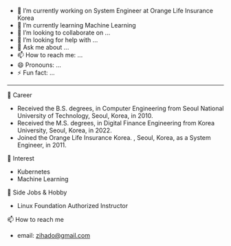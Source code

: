 - 🔭 I’m currently working on System Engineer at Orange Life Insurance Korea
- 🌱 I’m currently learning Machine Learning
- 👯 I’m looking to collaborate on ...
- 🤔 I’m looking for help with ...
- 💬 Ask me about ...
- 📫 How to reach me: ...
- 😄 Pronouns: ...
- ⚡ Fun fact: ...
----
🔭 Career
 * Received the B.S. degrees, in Computer Engineering from Seoul National University of Technology, Seoul, Korea, in 2010.
 * Received the M.S. degrees, in Digital Finance Engineering from Korea University, Seoul, Korea, in 2022.
 * Joined the Orange Life Insurance Korea. , Seoul, Korea, as a System Engineer, in 2011.

🌱 Interest
 * Kubernetes
 * Machine Learning

👯 Side Jobs & Hobby
 * Linux Foundation Authorized Instructor

📫 How to reach me
 * email: zihado@gmail.com
